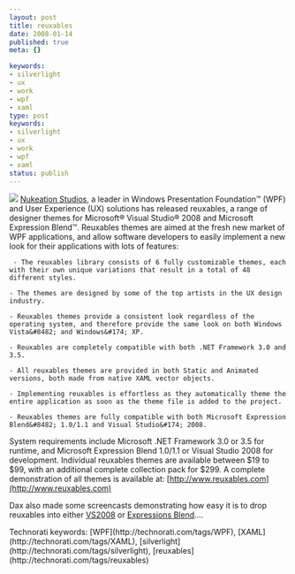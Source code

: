 ```yaml
---
layout: post
title: reuxables
date: 2008-01-14
published: true
meta: {}

keywords:
- silverlight
- ux
- work
- wpf
- xaml
type: post
keywords:
- silverlight
- ux
- work
- wpf
- xaml
status: publish
---
```



[![](http://reuxables.nukeation.com/slices/logo_small_web.jpg)](http://reuxables.nukeation.com/) [Nukeation Studios](/admin/Pages/www.nukeation.com), a leader in Windows Presentation Foundation™ (WPF) and User Experience (UX) solutions has released reuxables, a range of designer themes for Microsoft® Visual Studio® 2008 and Microsoft Expression Blend™.     Reuxables themes are aimed at the fresh new market of WPF applications, and allow software developers to easily implement a new look for their applications with lots of features:

     - The reuxables library consists of 6 fully customizable themes, each with their own unique variations that result in a total of 48 different styles.

    - The themes are designed by some of the top artists in the UX design industry.

    - Reuxables themes provide a consistent look regardless of the operating system, and therefore provide the same look on both Windows Vista&#8482; and Windows&#174; XP.

    - Reuxables are completely compatible with both .NET Framework 3.0 and 3.5.

    - All reuxables themes are provided in both Static and Animated versions, both made from native XAML vector objects.

    - Implementing reuxables is effortless as they automatically theme the entire application as soon as the theme file is added to the project.

    - Reuxables themes are fully compatible with both Microsoft Expression Blend&#8482; 1.0/1.1 and Visual Studio&#174; 2008.



   System requirements include Microsoft .NET Framework 3.0 or 3.5 for runtime, and Microsoft Expression Blend 1.0/1.1 or Visual Studio 2008 for development. Individual reuxables themes are available between $19 to $99, with an additional complete collection pack for $299.     A complete demonstration of all themes is available at: [http://www.reuxables.com](http://www.reuxables.com)



Dax also made some screencasts demonstrating how easy it is to drop reuxables into either [VS2008](http://go.nukeation.com/?ec=reuxvs2008video) or [Expressions Blend](http://go.nukeation.com/?ec=reuxblendvideo)....

  <div class="wlWriterSmartContent" style="padding-right: 0px;padding-left: 0px;padding-bottom: 0px;margin: 0px;padding-top: 0px">Technorati keywords: [WPF](http://technorati.com/tags/WPF), [XAML](http://technorati.com/tags/XAML), [silverlight](http://technorati.com/tags/silverlight), [reuxables](http://technorati.com/tags/reuxables)</div>

